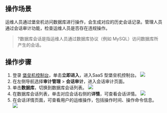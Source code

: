 ## 操作场景
运维人员通过堡垒机访问数据库进行操作，会生成对应的历史会话记录。管理人员通过会话审计功能，检查运维人员是否存在违规操作。
>?数据库会话是指运维人员通过数据库协议（例如 MySQL）访问数据库所产生的会话。
## 操作步骤
1. 登录 [堡垒机控制台](https://console.cloud.tencent.com/dsgc/bh)，单击**立即进入**，进入SaaS 型堡垒机控制台。
![](https://qcloudimg.tencent-cloud.cn/raw/b2f6673b0cad7c2f423a6b6e287179af.png)
2. 在左侧导航选择**审计管理** > **会话审计**，进入会话审计页面。
3. 单击**数据库**，切换到数据库会话列表。
![](https://qcloudimg.tencent-cloud.cn/raw/413ddcaf91a5884f153e0043ad4a9ca7.png)
4. 在数据库会话列表，单击对应会话右侧的**详情**，可查看会话详情。
![](https://qcloudimg.tencent-cloud.cn/raw/44d490a545db9e4f75ef37a989e6544b.png)
5.	在会话详情页面，可查看用户的运维操作，包括操作时间、操作命令信息。
![](https://qcloudimg.tencent-cloud.cn/raw/f8237b73c1f3904f762936cc7b61e153.png)
